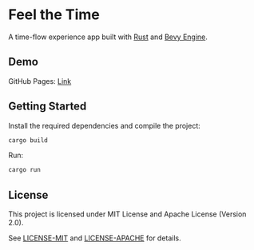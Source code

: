 # Feel the Time

A time-flow experience app built with [Rust](https://www.rust-lang.org/) and [Bevy Engine](https://bevyengine.org/).

## Demo

GitHub Pages: [Link](https://sinproject-iwasaki.github.io/bevy_clock/)

## Getting Started

Install the required dependencies and compile the project:

```sh
cargo build
```

Run:

```sh
cargo run
```

## License

This project is licensed under MIT License and Apache License (Version 2.0).

See [LICENSE-MIT](LICENSE-MIT) and [LICENSE-APACHE](LICENSE-APACHE) for details.
